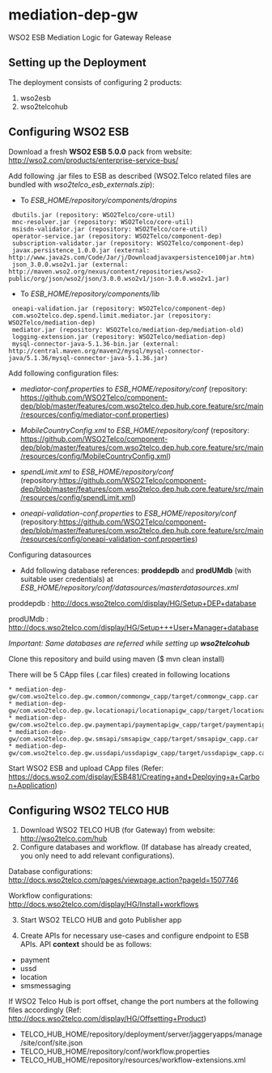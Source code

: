 # mediation-dep-gw
WSO2 ESB Mediation Logic for Gateway Release

## Setting up the Deployment
The deployment consists of configuring 2 products:

1. wso2esb
2. wso2telcohub

## Configuring WSO2 ESB
Download a fresh __WSO2 ESB 5.0.0__ pack from website: http://wso2.com/products/enterprise-service-bus/

Add following .jar files to ESB as described (WSO2.Telco related files are bundled with *wso2telco_esb_externals.zip*):

* To *ESB_HOME/repository/components/dropins* 
```
 dbutils.jar (repository: WSO2Telco/core-util)
 mnc-resolver.jar (repository: WSO2Telco/core-util)
 msisdn-validator.jar (repository: WSO2Telco/core-util)
 operator-service.jar (repository: WSO2Telco/component-dep)
 subscription-validator.jar (repository: WSO2Telco/component-dep)
 javax.persistence_1.0.0.jar (external: http://www.java2s.com/Code/Jar/j/Downloadjavaxpersistence100jar.htm)
 json_3.0.0.wso2v1.jar (external: http://maven.wso2.org/nexus/content/repositories/wso2-public/org/json/wso2/json/3.0.0.wso2v1/json-3.0.0.wso2v1.jar)
 ```

* To *ESB_HOME/repository/components/lib*
```
 oneapi-validation.jar (repository: WSO2Telco/component-dep)
 com.wso2telco.dep.spend.limit.mediator.jar (repository: WSO2Telco/mediation-dep)
 mediator.jar (repository: WSO2Telco/mediation-dep/mediation-old)
 logging-extension.jar (repository: WSO2Telco/mediation-dep)
 mysql-connector-java-5.1.36-bin.jar (external: http://central.maven.org/maven2/mysql/mysql-connector-java/5.1.36/mysql-connector-java-5.1.36.jar)
 ```

Add following configuration files:
* *mediator-conf.properties* to *ESB_HOME/repository/conf* 
(repository: https://github.com/WSO2Telco/component-dep/blob/master/features/com.wso2telco.dep.hub.core.feature/src/main/resources/config/mediator-conf.properties)

* *MobileCountryConfig.xml* to *ESB_HOME/repository/conf* 
(repository: https://github.com/WSO2Telco/component-dep/blob/master/features/com.wso2telco.dep.hub.core.feature/src/main/resources/config/MobileCountryConfig.xml)

* *spendLimit.xml* to *ESB_HOME/repository/conf* 
(repository:https://github.com/WSO2Telco/component-dep/blob/master/features/com.wso2telco.dep.hub.core.feature/src/main/resources/config/spendLimit.xml)

* *oneapi-validation-conf.properties* to *ESB_HOME/repository/conf* 
(repository:https://github.com/WSO2Telco/component-dep/blob/master/features/com.wso2telco.dep.hub.core.feature/src/main/resources/config/oneapi-validation-conf.properties)

Configuring datasources

* Add following database references:
__proddepdb__ and __prodUMdb__ (with suitable user credentials) at *ESB_HOME/repository/conf/datasources/masterdatasources.xml*

proddepdb : http://docs.wso2telco.com/display/HG/Setup+DEP+database

prodUMdb : http://docs.wso2telco.com/display/HG/Setup+++User+Manager+database

*Important: Same databases are referred while setting up __wso2telcohub__*

Clone this repository and build using maven ($ mvn clean install)

There will be 5 CApp files (.car files) created in following locations
```
* mediation-dep-gw/com.wso2telco.dep.gw.common/commongw_capp/target/commongw_capp.car
* mediation-dep-gw/com.wso2telco.dep.gw.locationapi/locationapigw_capp/target/locationapigw_capp.car
* mediation-dep-gw/com.wso2telco.dep.gw.paymentapi/paymentapigw_capp/target/paymentapigw_capp.car
* mediation-dep-gw/com.wso2telco.dep.gw.smsapi/smsapigw_capp/target/smsapigw_capp.car
* mediation-dep-gw/com.wso2telco.dep.gw.ussdapi/ussdapigw_capp/target/ussdapigw_capp.car
```

Start WSO2 ESB and upload CApp files (Refer: https://docs.wso2.com/display/ESB481/Creating+and+Deploying+a+Carbon+Application)


## Configuring WSO2 TELCO HUB
1. Download WSO2 TELCO HUB (for Gateway) from website: http://wso2telco.com/hub
2. Configure databases and workflow. (If database has already created, you only need to add relevant configurations).

Database configurations: http://docs.wso2telco.com/pages/viewpage.action?pageId=1507746

Workflow configurations: http://docs.wso2telco.com/display/HG/Install+workflows

3. Start WSO2 TELCO HUB and goto Publisher app 

4. Create APIs for necessary use-cases and configure endpoint to ESB APIs. API __context__ should be as follows:

* payment
* ussd
* location
* smsmessaging

If WSO2 Telco Hub is port offset, change the port numbers at the following files accordingly
(Ref: http://docs.wso2telco.com/display/HG/Offsetting+Product)

* TELCO_HUB_HOME/repository/deployment/server/jaggeryapps/manage/site/conf/site.json
* TELCO_HUB_HOME/repository/conf/workflow.properties
* TELCO_HUB_HOME/repository/resources/workflow-extensions.xml

